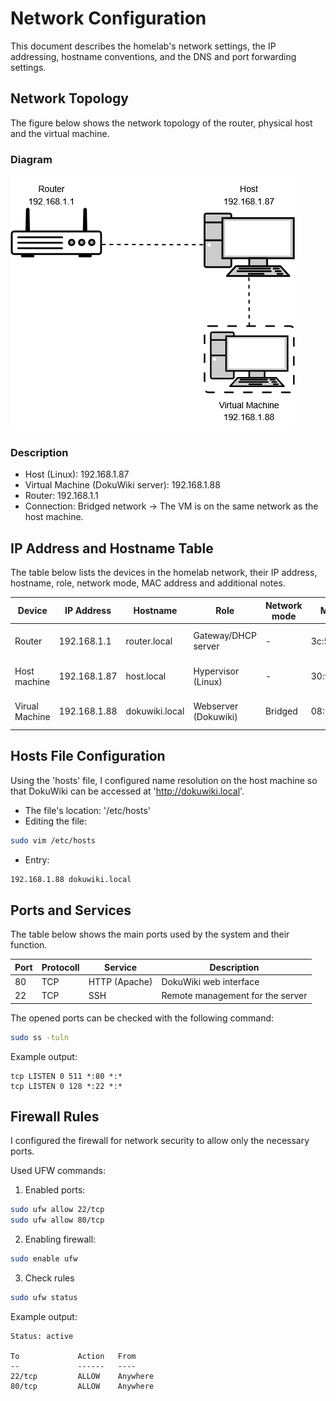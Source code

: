 # Network Configuration

This document describes the homelab's network settings, the IP addressing, hostname conventions, and the DNS and port forwarding settings.


## Network Topology

The figure below shows the network topology of the router, physical host and the virtual machine.

### Diagram

![Network Topology](/images/Network_topology.png)

### Description

- Host (Linux): 192.168.1.87
- Virtual Machine (DokuWiki server): 192.168.1.88
- Router: 192.168.1.1
- Connection: Bridged network → The VM is on the same network as the host machine.


## IP Address and Hostname Table

The table below lists the devices in the homelab network, their IP address, hostname, role, network mode, MAC address and additional notes.

| Device         | IP Address   | Hostname       | Role                 | Network mode | MAC Address       | Notes                     |
|----------------|--------------|----------------|----------------------|--------------|-------------------|---------------------------|
| Router         | 192.168.1.1  | router.local   | Gateway/DHCP server  | -            | 3c:58:5d:e9:c0:56 | Providing internet access |
| Host machine   | 192.168.1.87 | host.local     | Hypervisor (Linux)   | -            | 30:f6:ef:d5:13:f5 | Runs the Virtual Machine  |
| Virual Machine | 192.168.1.88 | dokuwiki.local | Webserver (Dokuwiki) | Bridged      | 08:00:27:4c:b3:f3 | Apache + PHP installed    |


## Hosts File Configuration

Using the 'hosts' file, I configured name resolution on the host machine so that DokuWiki can be accessed at 'http://dokuwiki.local'.

- The file's location: '/etc/hosts'
- Editing the file: 
```bash
sudo vim /etc/hosts
```
- Entry: 
```bash
192.168.1.88 dokuwiki.local
```


## Ports and Services

The table below shows the main ports used by the system and their function.

| Port | Protocoll | Service       | Description                      |
|------|-----------|---------------|----------------------------------|
| 80   | TCP       | HTTP (Apache) | DokuWiki web interface           |
| 22   | TCP       | SSH           | Remote management for the server |

The opened ports can be checked with the following command:
```bash
sudo ss -tuln
```

Example output:
```
tcp LISTEN 0 511 *:80 *:*
tcp LISTEN 0 128 *:22 *:*
```


## Firewall Rules

I configured the firewall for network security to allow only the necessary ports.

Used UFW commands:

1. Enabled ports:
```bash
sudo ufw allow 22/tcp
sudo ufw allow 80/tcp
```

2. Enabling firewall:
```bash
sudo enable ufw
```

3. Check rules
```bash
sudo ufw status
```

Example output:
```
Status: active

To             Action   From
--             ------   ----
22/tcp         ALLOW    Anywhere
80/tcp         ALLOW    Anywhere
```

